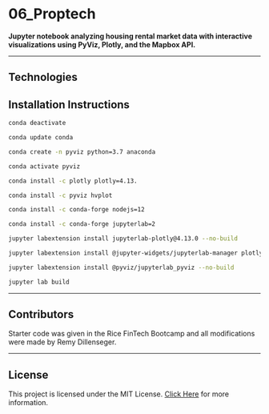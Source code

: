 # 06_Proptech
**Jupyter notebook analyzing housing rental market data with interactive visualizations using PyViz, Plotly, and the Mapbox API.**

---
## Technologies


## Installation Instructions
```bash
conda deactivate
```
```bash
conda update conda
```
```bash
conda create -n pyviz python=3.7 anaconda
```
```bash
conda activate pyviz
```
```bash
conda install -c plotly plotly=4.13.
```
```bash
conda install -c pyviz hvplot
```
```bash
conda install -c conda-forge nodejs=12
```
```bash
conda install -c conda-forge jupyterlab=2
```
```bash
jupyter labextension install jupyterlab-plotly@4.13.0 --no-build
```
```bash
jupyter labextension install @jupyter-widgets/jupyterlab-manager plotlywidget@4.13.0 --no-build
```
```bash
jupyter labextension install @pyviz/jupyterlab_pyviz --no-build
```
```bash
jupyter lab build
```

---
## Contributors
Starter code was given in the Rice FinTech Bootcamp and all modifications were made by Remy Dillenseger.

---
## License
This project is licensed under the MIT License.
[Click Here](https://github.com/rdillens/05_Financial_Planner/blob/main/LICENSE) for more information.